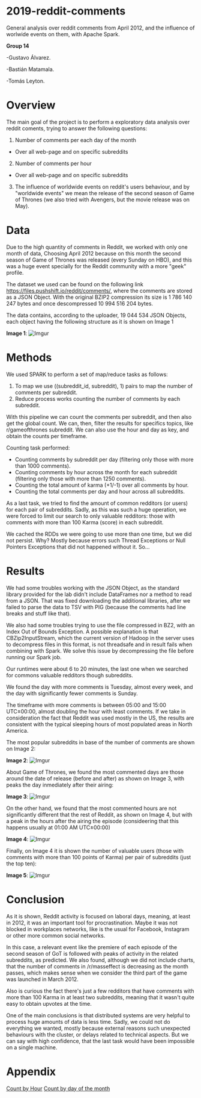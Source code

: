 # 2019-reddit-comments
General analysis over reddit comments from April 2012, and the influence of worlwide events on them, with Apache Spark. 

**Group 14**

-Gustavo Álvarez.

-Bastián Matamala.

-Tomás Leyton.


# Overview

The main goal of the project is to perform a exploratory data analysis over reddit coments, trying to answer the following questions:

1. Number of comments per each day of the month 
* Over all web-page and on specific subreddits
2. Number of comments per hour
* Over all web-page and on specific subreddits
3. The influence of worldwide events on reddit's  users behaviour, and by "worldwide events" we mean the release of the second season of Game of Thrones (we also tried with Avengers, but the movie release was on May).

# Data

Due to the high quantity of comments in Reddit, we worked with only one month of data, Choosing April 2012 because on this month the second season of Game of Thrones was released (every Sunday on HBO), and this was a huge event specially for the Reddit community with a more "geek" profile.

The dataset we used can be found on the following link https://files.pushshift.io/reddit/comments/, where the comments are stored as a JSON Object. With the original BZIP2 compression its size is 1 786 140 247 bytes and once descompressed 10 994 516 204 bytes.

The data contains, according to the uploader, 19 044 534 JSON Objects, each object having the following structure as it is shown on Image 1


**Image 1**:
![Imgur](https://i.imgur.com/OvWB9rU.jpg)

# Methods

We used SPARK to perform a set of map/reduce tasks as follows:

1. To map we use ((subreddit_id, subreddit), 1) pairs to map the number of comments per subreddit.
2. Reduce process works counting the number of comments by each subreddit.

With this pipeline we can count the comments per subreddit, and then also get the global count. We can, then, filter the results for specifics topics, like r/gameofthrones subreddit. We can also use the hour and day as key, and obtain the counts per timeframe.

Counting task performed:
- Counting comments by subreddit per day (filtering only those with more than 1000 comments).
- Counting comments by hour across the month for each subreddit (filtering only those with more than 1250 comments).
- Counting the total amount of karma (+1/-1) over all comments by hour.
- Counting the total comments per day and hour across all subreddits.

As a last task, we tried to find the amount of common redditors (or users) for each pair of subreddits.
Sadly, as this was such a huge operation, we were forced to limit our search to only valuable redditors: those with comments with more than 100 Karma (score) in each subreddit.

We cached the RDDs we were going to use more than one time, but we did not persist. Why? Mostly because errors such Thread Exceptions or Null Pointers Exceptions that did not happened without it. So...

# Results

We had some troubles working with the JSON Object, as the standard library provided for the lab didn't include DataFrames nor a method to read from a JSON. That was fixed downloading the additional libraries, after we failed to parse the data to TSV with PIG (because the comments had line breaks and stuff like that).

We also had some troubles trying to use the file compressed in BZ2, with an Index Out of Bounds Exception. A possible explanation is that CBZip2InputStream, which the current version of Hadoop in the server uses to decompress files in this format, is not threadsafe and in result fails when combining with Spark. We solve this issue by decompressing the file before running our Spark job.

Our runtimes were about 6 to 20 minutes, the last one when we searched for commons valuable redditors though subreddits.

We found the day with more comments is Tuesday, almost every week, and the day with significantly fewer comments is Sunday. 

The timeframe with more comments is between 05:00 and 15:00 UTC±00:00, almost doubling the hour with least comments. If we take in consideration the fact that Reddit was used mostly in the US, the results are consistent with the typical sleeping hours of most populated areas in North America.

The most popular subreddits in base of the number of comments are shown on Image 2:

**Image 2**:
![Imgur](https://i.imgur.com/Y4ZgfLc.jpg)


About Game of Thrones, we found the most commented days are those around the date of release (before and after) as shown on Image 3, with peaks the day inmediately after their airing:

**Image 3**:
![Imgur](https://i.imgur.com/jw01BgY.jpg)

On the other hand, we found that the most commented hours are not significantly different that the rest of Reddit, as shown on Image 4, but with a peak in the hours after the airing the episode (consideering that this happens usually at 01:00 AM UTC±00:00)

**Image 4**:
![Imgur](https://i.imgur.com/XYTvRxm.jpg)

Finally, on Image 4 it is shown the number of valuable users (those with comments with more than 100 points of Karma) per pair of subreddits (just the top ten):

**Image 5**:
![Imgur](https://i.imgur.com/oPsbGyy.jpg)
# Conclusion
As it is shown, Reddit activity is focused on laboral days, meaning, at least in 2012, it was an important tool for procrastination. Maybe it was not blocked in workplaces networks, like is the usual for Facebook, Instagram or other more common social networks.

In this case, a relevant event like the premiere of each episode of the second season of GoT is followed with peaks of activity in the related subreddits, as predicted. We also found, although we did not include charts, that the number of comments in /r/masseffect is decreasing as the month passes, which makes sense when we consider the third part of the game was launched in March 2012.

Also is curious the fact there's just a few redditors that have comments with more than 100 Karma in at least two subreddits, meaning that it wasn't quite easy to obtain upvotes at the time.

One of the main conclusions is that distributed systems are very helpful to process huge amounts of data is less time. Sadly, we could not do everything we wanted, mostly because external reasons such unexpected behaviours with the cluster, or delays related to technical aspects. But we can say with high confidence, that the last task would have been impossible on a single machine.
# Appendix

[Count by Hour](https://i.imgur.com/c0IcG7k.jpg)
[Count by day of the month](https://i.imgur.com/ihm24NP.jpg)
